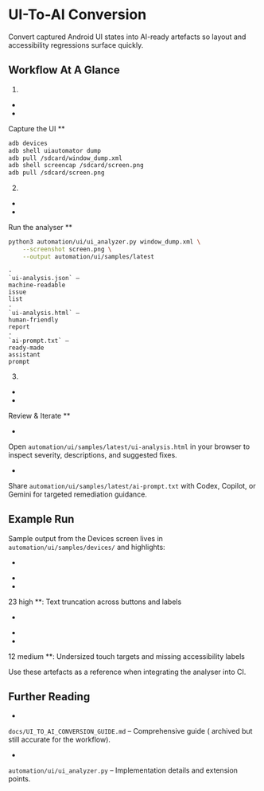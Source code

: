 # UI-To-AI Conversion

Convert
captured
Android
UI
states
into
AI-ready
artefacts
so
layout
and
accessibility
regressions
surface
quickly.

## Workflow At A Glance

1.

*

*

Capture
the
UI
**

```bash
adb devices
adb shell uiautomator dump
adb pull /sdcard/window_dump.xml
adb shell screencap /sdcard/screen.png
adb pull /sdcard/screen.png
```

2.

*

*

Run
the
analyser
**

```bash
python3 automation/ui/ui_analyzer.py window_dump.xml \
    --screenshot screen.png \
    --output automation/ui/samples/latest
```

    -
    `ui-analysis.json` –
    machine-readable
    issue
    list
    -
    `ui-analysis.html` –
    human-friendly
    report
    -
    `ai-prompt.txt` –
    ready-made
    assistant
    prompt

3.

*

*

Review &
Iterate
**

-

Open
`automation/ui/samples/latest/ui-analysis.html`
in
your
browser
to
inspect
severity,
descriptions,
and
suggested
fixes.

-

Share
`automation/ui/samples/latest/ai-prompt.txt`
with
Codex,
Copilot,
or
Gemini
for
targeted
remediation
guidance.

## Example Run

Sample
output
from
the
Devices
screen
lives
in
`automation/ui/samples/devices/`
and
highlights:

-

*

*

23
high
**:
Text
truncation
across
buttons
and
labels

-

*

*

12
medium
**:
Undersized
touch
targets
and
missing
accessibility
labels

Use
these
artefacts
as
a
reference
when
integrating
the
analyser
into
CI.

## Further Reading

-

`docs/UI_TO_AI_CONVERSION_GUIDE.md` –
Comprehensive
guide (
archived
but
still
accurate
for
the
workflow).

-

`automation/ui/ui_analyzer.py` –
Implementation
details
and
extension
points.
